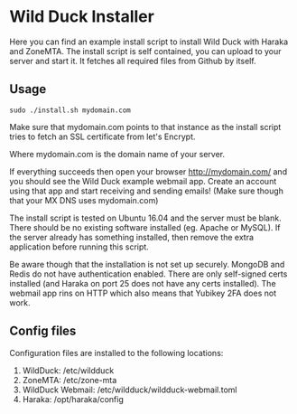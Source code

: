 # Wild Duck Installer

Here you can find an example install script to install Wild Duck with Haraka and ZoneMTA. The install script is self contained, you can upload to your server and start it. It fetches all required files from Github by itself.

## Usage

    sudo ./install.sh mydomain.com

Make sure that mydomain.com points to that instance as the install script tries to fetch an SSL certificate from let's Encrypt.

Where mydomain.com is the domain name of your server.

If everything succeeds then open your browser http://mydomain.com/ and you should see the Wild Duck example webmail app. Create an account using that app and start receiving and sending emails! (Make sure though that your MX DNS uses mydomain.com)

The install script is tested on Ubuntu 16.04 and the server must be blank. There should be no existing software installed (eg. Apache or MySQL). If the server already has something installed, then remove the extra application before running this script.

Be aware though that the installation is not set up securely. MongoDB and Redis do not have authentication enabled. There are only self-signed certs installed (and Haraka on port 25 does not have any certs installed). The webmail app rins on HTTP which also means that Yubikey 2FA does not work.

## Config files

Configuration files are installed to the following locations:

1. WildDuck: /etc/wildduck
2. ZoneMTA: /etc/zone-mta
3. WildDuck Webmail: /etc/wildduck/wildduck-webmail.toml
4. Haraka: /opt/haraka/config

